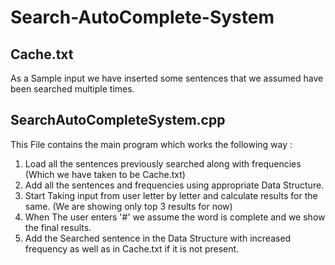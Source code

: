 # Search-AutoComplete-System
## Cache.txt 
As a Sample input we have inserted some sentences that we assumed have been searched multiple times.

## SearchAutoCompleteSystem.cpp 
This File contains the main program which works the following way :
1. Load all the sentences previously searched along with frequencies (Which we have taken to be Cache.txt)
2. Add all the sentences and frequencies using appropriate Data Structure.
3. Start Taking input from user letter by letter and calculate results for the same. (We are showing only top 3 results for now)
4. When The user enters '#' we assume the word is complete and we show the final results.
5. Add the Searched sentence in the Data Structure with increased frequency as well as in Cache.txt if it is not present.

